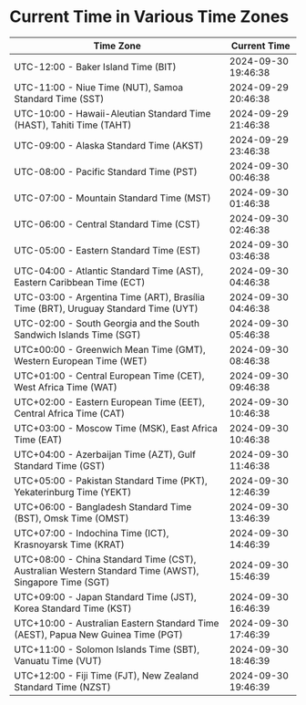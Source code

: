 # Current Time in Various Time Zones

| Time Zone | Current Time |
|-----------|--------------|
| UTC-12:00 - Baker Island Time (BIT) | 2024-09-30 19:46:38 |
| UTC-11:00 - Niue Time (NUT), Samoa Standard Time (SST) | 2024-09-29 20:46:38 |
| UTC-10:00 - Hawaii-Aleutian Standard Time (HAST), Tahiti Time (TAHT) | 2024-09-29 21:46:38 |
| UTC-09:00 - Alaska Standard Time (AKST) | 2024-09-29 23:46:38 |
| UTC-08:00 - Pacific Standard Time (PST) | 2024-09-30 00:46:38 |
| UTC-07:00 - Mountain Standard Time (MST) | 2024-09-30 01:46:38 |
| UTC-06:00 - Central Standard Time (CST) | 2024-09-30 02:46:38 |
| UTC-05:00 - Eastern Standard Time (EST) | 2024-09-30 03:46:38 |
| UTC-04:00 - Atlantic Standard Time (AST), Eastern Caribbean Time (ECT) | 2024-09-30 04:46:38 |
| UTC-03:00 - Argentina Time (ART), Brasília Time (BRT), Uruguay Standard Time (UYT) | 2024-09-30 04:46:38 |
| UTC-02:00 - South Georgia and the South Sandwich Islands Time (SGT) | 2024-09-30 05:46:38 |
| UTC±00:00 - Greenwich Mean Time (GMT), Western European Time (WET) | 2024-09-30 08:46:38 |
| UTC+01:00 - Central European Time (CET), West Africa Time (WAT) | 2024-09-30 09:46:38 |
| UTC+02:00 - Eastern European Time (EET), Central Africa Time (CAT) | 2024-09-30 10:46:38 |
| UTC+03:00 - Moscow Time (MSK), East Africa Time (EAT) | 2024-09-30 10:46:38 |
| UTC+04:00 - Azerbaijan Time (AZT), Gulf Standard Time (GST) | 2024-09-30 11:46:38 |
| UTC+05:00 - Pakistan Standard Time (PKT), Yekaterinburg Time (YEKT) | 2024-09-30 12:46:39 |
| UTC+06:00 - Bangladesh Standard Time (BST), Omsk Time (OMST) | 2024-09-30 13:46:39 |
| UTC+07:00 - Indochina Time (ICT), Krasnoyarsk Time (KRAT) | 2024-09-30 14:46:39 |
| UTC+08:00 - China Standard Time (CST), Australian Western Standard Time (AWST), Singapore Time (SGT) | 2024-09-30 15:46:39 |
| UTC+09:00 - Japan Standard Time (JST), Korea Standard Time (KST) | 2024-09-30 16:46:39 |
| UTC+10:00 - Australian Eastern Standard Time (AEST), Papua New Guinea Time (PGT) | 2024-09-30 17:46:39 |
| UTC+11:00 - Solomon Islands Time (SBT), Vanuatu Time (VUT) | 2024-09-30 18:46:39 |
| UTC+12:00 - Fiji Time (FJT), New Zealand Standard Time (NZST) | 2024-09-30 19:46:39 |
